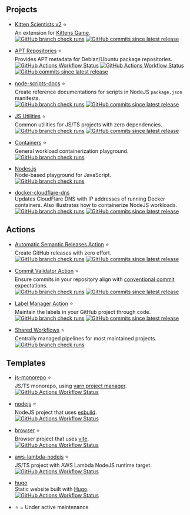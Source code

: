 ## Projects

* [Kitten Scientists v2](https://github.com/kitten-science/kitten-scientists) ⭐  
   An extension for [Kittens Game](https://kittensgame.com/).  
   [![GitHub branch check runs](https://img.shields.io/github/check-runs/kitten-science/kitten-scientists/main?style=flat-square&labelColor=%230008)](https://github.com/kitten-science/kitten-scientists/actions) [![GitHub commits since latest release](https://img.shields.io/github/commits-since/kitten-science/kitten-scientists/latest?style=flat-square&labelColor=%230008)](https://github.com/kitten-science/kitten-scientists/releases)

* [APT Repositories](https://github.com/apt-repositories/generator) ⭐  
   Provides APT metadata for Debian/Ubuntu package repositories.  
   [![GitHub Actions Workflow Status](https://img.shields.io/github/actions/workflow/status/apt-repositories/generator/debian.yml?label=debian&style=flat-square&labelColor=%230008)](https://github.com/apt-repositories/generator/actions) [![GitHub Actions Workflow Status](https://img.shields.io/github/actions/workflow/status/apt-repositories/generator/ubuntu.yml?label=ubuntu&style=flat-square&labelColor=%230008)](https://github.com/apt-repositories/generator/actions) [![GitHub commits since latest release](https://img.shields.io/github/commits-since/apt-repositories/generator/latest?style=flat-square&labelColor=%230008)](https://github.com/apt-repositories/generator/releases) 

* [node-scripts-docs](https://github.com/oliversalzburg/node-scripts-docs) ⭐  
   Create reference documentations for scripts in NodeJS `package.json` manifests.  
   [![GitHub branch check runs](https://img.shields.io/github/check-runs/oliversalzburg/node-scripts-docs/main?style=flat-square&labelColor=%230008)](https://github.com/oliversalzburg/node-scripts-docs/actions) [![GitHub commits since latest release](https://img.shields.io/github/commits-since/oliversalzburg/node-scripts-docs/latest?style=flat-square&labelColor=%230008)](https://github.com/oliversalzburg/node-scripts-docs/releases)

* [JS Utilities](https://github.com/oliversalzburg/js-utils) ⭐  
   Common utilities for JS/TS projects with zero dependencies.  
   [![GitHub branch check runs](https://img.shields.io/github/check-runs/oliversalzburg/js-utils/main?style=flat-square&labelColor=%230008)](https://github.com/oliversalzburg/js-utils/actions) [![GitHub commits since latest release](https://img.shields.io/github/commits-since/oliversalzburg/js-utils/latest?style=flat-square&labelColor=%230008)](https://github.com/oliversalzburg/js-utils/releases)

* [Containers](https://github.com/oliversalzburg/containers) ⭐  
   General workload containerization playground.  
   [![GitHub branch check runs](https://img.shields.io/github/check-runs/oliversalzburg/containers/main?style=flat-square&labelColor=%230008)](https://github.com/oliversalzburg/containers/actions)

* [Nodes.js](https://github.com/oliversalzburg/nodes-js)  
   Node-based playground for JavaScript.  
   [![GitHub branch check runs](https://img.shields.io/github/check-runs/oliversalzburg/nodes-js/main?style=flat-square&labelColor=%230008)](https://github.com/oliversalzburg/nodes-js/actions)

* [docker-cloudflare-dns](https://github.com/oliversalzburg/docker-cloudflare-dns)  
   Updates CloudFlare DNS with IP addresses of running Docker containers. Also illustrates how to containerize NodeJS workloads.  
   [![GitHub branch check runs](https://img.shields.io/github/check-runs/oliversalzburg/docker-cloudflare-dns/main?style=flat-square&labelColor=%230008)](https://github.com/oliversalzburg/docker-cloudflare-dns/actions) [![GitHub commits since latest release](https://img.shields.io/github/commits-since/oliversalzburg/docker-cloudflare-dns/latest?style=flat-square&labelColor=%230008)](https://github.com/oliversalzburg/docker-cloudflare-dns/releases)

## Actions

* [Automatic Semantic Releases Action](https://github.com/oliversalzburg/action-automatic-semantic-releases) ⭐  
   Create GitHub releases with zero effort.  
   [![GitHub branch check runs](https://img.shields.io/github/check-runs/oliversalzburg/action-automatic-semantic-releases/main?style=flat-square&labelColor=%230008)](https://github.com/oliversalzburg/action-automatic-semantic-releases/actions) [![GitHub commits since latest release](https://img.shields.io/github/commits-since/oliversalzburg/action-automatic-semantic-releases/latest?style=flat-square&labelColor=%230008)](https://github.com/oliversalzburg/action-automatic-semantic-releases/releases)

* [Commit Validator Action](https://github.com/oliversalzburg/action-commit-validator) ⭐  
   Ensure commits in your repository align with [conventional commit](https://www.conventionalcommits.org/en/v1.0.0/) expectations.  
   [![GitHub branch check runs](https://img.shields.io/github/check-runs/oliversalzburg/action-commit-validator/main?style=flat-square&labelColor=%230008)](https://github.com/oliversalzburg/action-commit-validator/actions) [![GitHub commits since latest release](https://img.shields.io/github/commits-since/oliversalzburg/action-commit-validator/latest?style=flat-square&labelColor=%230008)](https://github.com/oliversalzburg/action-commit-validator/releases)

* [Label Manager Action](https://github.com/oliversalzburg/action-label-manager) ⭐  
   Maintain the labels in your GitHub project through code.  
   [![GitHub branch check runs](https://img.shields.io/github/check-runs/oliversalzburg/action-label-manager/main?style=flat-square&labelColor=%230008)](https://github.com/oliversalzburg/action-label-manager/actions) [![GitHub commits since latest release](https://img.shields.io/github/commits-since/oliversalzburg/action-label-manager/latest?style=flat-square&labelColor=%230008)](https://github.com/oliversalzburg/action-label-manager/releases)

* [Shared Workflows](https://github.com/oliversalzburg/workflows) ⭐  
   Centrally managed pipelines for most maintained projects.  
   [![GitHub branch check runs](https://img.shields.io/github/check-runs/oliversalzburg/workflows/main?style=flat-square&labelColor=%230008)](https://github.com/oliversalzburg/workflows/actions)

## Templates

* [js-monorepo](https://github.com/oliversalzburg/js-monorepo) ⭐  
   JS/TS monorepo, using [yarn project manager](https://yarnpkg.com/).  
   [![GitHub Actions Workflow Status](https://img.shields.io/github/actions/workflow/status/oliversalzburg/js-monorepo/qa.yml?label=qa&style=flat-square&labelColor=%230008)](https://github.com/oliversalzburg/js-monorepo/actions) 

* [nodejs](https://github.com/oliversalzburg/nodejs) ⭐  
   NodeJS project that uses [esbuild](https://esbuild.github.io/).  
   [![GitHub Actions Workflow Status](https://img.shields.io/github/actions/workflow/status/oliversalzburg/nodejs/qa.yml?label=qa&style=flat-square&labelColor=%230008)](https://github.com/oliversalzburg/nodejs/actions) 

* [browser](https://github.com/oliversalzburg/browser) ⭐  
   Browser project that uses [vite](https://vitejs.dev/).  
   [![GitHub Actions Workflow Status](https://img.shields.io/github/actions/workflow/status/oliversalzburg/browser/qa.yml?label=qa&style=flat-square&labelColor=%230008)](https://github.com/oliversalzburg/browser/actions) 

* [aws-lambda-nodejs](https://github.com/oliversalzburg/aws-lambda-nodejs) ⭐  
   JS/TS project with AWS Lambda NodeJS runtime target.  
   [![GitHub Actions Workflow Status](https://img.shields.io/github/actions/workflow/status/oliversalzburg/aws-lambda-nodejs/qa.yml?label=qa&style=flat-square&labelColor=%230008)](https://github.com/oliversalzburg/aws-lambda-nodejs/actions) 

* [hugo](https://github.com/oliversalzburg/hugo)  
   Static website built with [Hugo](https://gohugo.io/).  
   [![GitHub Actions Workflow Status](https://img.shields.io/github/actions/workflow/status/oliversalzburg/hugo/qa.yml?label=qa&style=flat-square&labelColor=%230008)](https://github.com/oliversalzburg/hugo/actions) 

-   ⭐ = Under active maintenance
